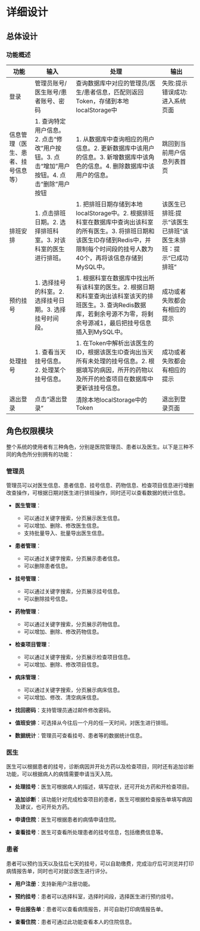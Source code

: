 # 详细设计

## 总体设计

### 功能概述

| 功能 | 输入 | 处理 | 输出 |
|--|--|--|--|
| 登录 | 管理员账号/医生账号/患者账号、密码 | 查询数据库中对应的管理员/医生/患者信息，匹配则返回Token，存储到本地localStorage中 | 失败:提示错误成功:进入系统页面 |
| 信息管理（医生、患者、挂号信息等） | 1. 查询特定用户信息。2. 点击“修改”用户按钮。3. 点击“增加”用户按钮。4. 点击“删除”用户按钮 | 1. 从数据库中查询相应的用户信息。2. 更新数据库中该用户的信息。3. 新增数据库中该角色的信息。4. 删除数据库中该用户的信息。 | 跳回到当前用户信息列表首页 |
| 排班安排 | 1. 点击排班日期。2. 选择排班科室。3. 对该科室的医生进行排班。 | 1. 把排班日期存储到本地localStorage中。2. 根据排班科室在数据库中查询出该科室的所有医生。3. 将排班日期和该医生ID存储到Redis中，并限制每个时间段的挂号人数为40个，再将该信息存储到MySQL中。 | 该医生已排班:提示“该医生已排班”该医生未排班：提示“已成功排班” |
| 预约挂号 | 1. 选择挂号的科室。2. 选择挂号日期。3. 选择挂号时间段。 | 1. 根据科室在数据库中找出所有该科室的医生。2. 根据日期和科室查询出该科室该天的排班医生。3. 查询Redis数据库，若剩余号源不为零，将剩余号源减1，最后把挂号信息插入到MySQL中。 | 成功或者失败都会有相应的提示 |
| 处理挂号 | 1. 查看当天挂号信息。2. 处理某个挂号信息。 | 1. 在Token中解析出该医生的ID，根据该医生ID查询出当天所有未处理的挂号信息。2. 根据填写的病因，所开的药物以及所开的检查项目在数据库中更新该挂号信息。 | 成功或者失败都会有相应的提示 |
| 退出登录 | 点击“退出登录” | 清除本地localStorage中的Token | 退出到登录页面 |

## 角色权限模块

整个系统的使用者有三种角色，分别是医院管理员、患者以及医生。以下是三种不同的角色所分别拥有的功能：

### 管理员

管理员可以对医生信息、患者信息、挂号信息、药物信息、检查项目信息进行增删改查操作，可根据日期对医生进行排班操作，同时还可以查看数据的统计信息。

- **医生管理**：
  - 可以通过关键字搜索，分页展示医生信息。
  - 可以增加、删除、修改医生信息。
  - 支持批量导入、批量导出医生信息。

- **患者管理**：
  - 可以通过关键字搜索，分页展示患者信息。
  - 可以删除患者信息。

- **挂号管理**：
  - 可以通过关键字搜索，分页展示挂号信息。
  - 可以删除挂号信息。

- **药物管理**：
  - 可以通过关键字搜索，分页展示药物信息。
  - 可以增加、删除、修改药物信息。

- **检查项目管理**：
  - 可以通过关键字搜索，分页展示检查项目信息。
  - 可以增加、删除、修改项目信息。

- **病床管理**：
  - 可以通过关键字搜索，分页展示病床信息。
  - 可以增加、修改、清空病床信息。

- **找回密码**：支持管理员通过邮件修改密码。

- **值班安排**：可选择从今往后一个月的任一天时间，对医生进行排班。

- **数据统计**：管理员可查看挂号、患者等的数据统计信息。

### 医生

医生可以根据患者的挂号，诊断病因并开处方药以及检查项目，同时还有追加诊断功能，可以根据病人的病情需要申请当天入院。

- **处理挂号**：医生可根据病人的描述，填写症状，还可开处方药和开检查项目。

- **追加诊断**：该功能针对完成检查项目的患者，医生可根据检查报告单填写病因及建议，也可开处方药。

- **申请住院**：医生可根据患者的病情申请住院。

- **查看挂号**：医生可查看所处理患者的挂号信息，包括缴费信息等。

### 患者

患者可以预约当天以及往后七天的挂号，可以自助缴费，完成治疗后可浏览并打印病情报告单，同时也可对就诊医生进行评分。

- **用户注册**：支持新用户注册功能。

- **预约挂号**：患者可以选择科室，选择时间段，选择医生进行预约挂号。

- **导出报告单**：患者可以查看病情报告，并可自助打印病情报告单。

- **查看住院**：患者可通过此功能查看本人的住院信息。
